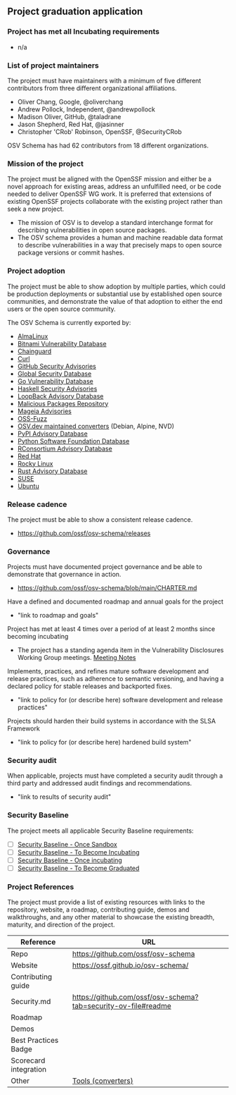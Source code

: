 ## Project graduation application

### Project has met all Incubating requirements
  * n/a

### List of project maintainers
The project must have maintainers with a minimum of five different contributors from three different organizational affiliations.
  * Oliver Chang, Google, @oliverchang
  * Andrew Pollock, Independent, @andrewpollock
  * Madison Oliver, GitHub, @taladrane
  * Jason Shepherd, Red Hat, @jasinner
  * Christopher 'CRob' Robinson, OpenSSF, @SecurityCRob 

OSV Schema has had 62 contributors from 18 different organizations.

### Mission of the project
The project must be aligned with the OpenSSF mission and either be a novel approach for existing areas, address an unfulfilled need, or be code needed to deliver OpenSSF WG work. It is preferred that extensions of existing OpenSSF projects collaborate with the existing project rather than seek a new project.
  * The mission of OSV is to develop a standard interchange format for describing vulnerabilities in open source packages.
  * The OSV schema provides a human and machine readable data format to describe vulnerabilities in a way that precisely maps to open source package versions or commit hashes.

### Project adoption
The project must be able to show adoption by multiple parties, which could be production deployments or substantial use by established open source communities, and demonstrate the value of that adoption to either the end users or the open source community.

The OSV Schema is currently exported by:
- [AlmaLinux](https://github.com/AlmaLinux/osv-database)
- [Bitnami Vulnerability Database](https://github.com/bitnami/vulndb)
- [Chainguard](https://packages.cgr.dev/chainguard/osv/all.json)
- [Curl](https://curl.se/docs/vuln.json)
- [GitHub Security Advisories](https://github.com/github/advisory-database)
- [Global Security Database](https://github.com/cloudsecurityalliance/gsd-database)
- [Go Vulnerability Database](https://github.com/golang/vulndb)
- [Haskell Security Advisories](https://github.com/haskell/security-advisories)
- [LoopBack Advisory Database](https://github.com/loopbackio/security/tree/main/advisories)
- [Malicious Packages Repository](https://github.com/ossf/malicious-packages)
- [Mageia Advisories](https://advisories.mageia.org/)
- [OSS-Fuzz](https://github.com/google/oss-fuzz-vulns)
- [OSV.dev maintained converters](https://google.github.io/osv.dev/data/#converted-data) (Debian, Alpine, NVD)
- [PyPI Advisory Database](https://github.com/pypa/advisory-database)
- [Python Software Foundation Database](https://github.com/psf/advisory-database)
- [RConsortium Advisory Database](https://github.com/RConsortium/r-advisory-database)
- [Red Hat](https://security.access.redhat.com/data)
- [Rocky Linux](https://distro-tools.rocky.page/apollo/openapi/#osv)
- [Rust Advisory Database](https://github.com/RustSec/advisory-db)
- [SUSE](https://www.suse.com/support/security/)
- [Ubuntu](https://github.com/canonical/ubuntu-security-notices/)

### Release cadence
The project must be able to show a consistent release cadence.
  * https://github.com/ossf/osv-schema/releases

### Governance
Projects must have documented project governance and be able to demonstrate that governance in action.
  * https://github.com/ossf/osv-schema/blob/main/CHARTER.md

Have a defined and documented roadmap and annual goals for the project
  * "link to roadmap and goals"

Project has met at least 4 times over a period of at least 2 months since becoming incubating
  * The project has a standing agenda item in the Vulnerability Disclosures Working Group meetings. [Meeting Notes](https://docs.google.com/document/d/1TdxiFofLOfpHUEQILlKq7qkjSsRXVab0uApSDJ8c5rI/edit?tab=t.0)

Implements, practices, and refines mature software development and release practices, such as adherence to semantic versioning, and having a declared policy for stable releases and backported fixes.
  * "link to policy for (or describe here) software development and release practices"

Projects should harden their build systems in accordance with the SLSA Framework
  * "link to policy for (or describe here) hardened build system"

### Security audit
When applicable, projects must have completed a security audit through a third party and addressed audit findings and recommendations.
  * "link to results of security audit"

### Security Baseline

The project meets all applicable Security Baseline requirements:
 * [ ] [Security Baseline - Once Sandbox](https://github.com/ossf/tac/blob/main/process/security_baseline.md#security-baseline---once-sandbox)
 * [ ] [Security Baseline - To Become Incubating](https://github.com/ossf/tac/blob/main/process/security_baseline.md#security-baseline---to-become-incubating)
 * [ ] [Security Baseline - Once incubating](https://github.com/ossf/tac/blob/main/process/security_baseline.md#security-baseline---once-incubating)
 * [ ] [Security Baseline - To Become Graduated](https://github.com/ossf/tac/blob/main/process/security_baseline.md#security-baseline---to-become-graduated)

### Project References
The project must provide a list of existing resources with links to the repository, website, a roadmap, contributing guide, demos and walkthroughs, and any other material to showcase the existing breadth, maturity, and direction of the project.

 Reference              | URL |
|-----------------------|-----|
| Repo                  | https://github.com/ossf/osv-schema |
| Website               | https://ossf.github.io/osv-schema/ |
| Contributing guide    |     |
| Security.md           | https://github.com/ossf/osv-schema?tab=security-ov-file#readme |
| Roadmap               |     |
| Demos                 |     |
| Best Practices Badge  |     |
| Scorecard integration |     |
| Other                 | [Tools (converters)](https://github.com/ossf/osv-schema/tree/main/tools) |
